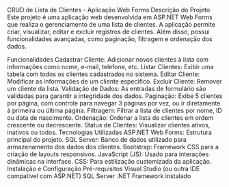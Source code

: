 CRUD de Lista de Clientes - Aplicação Web Forms
Descrição do Projeto
Este projeto é uma aplicação web desenvolvida em ASP.NET Web Forms que realiza o gerenciamento de uma lista de clientes. A aplicação permite criar, visualizar, editar e excluir registros de clientes. Além disso, possui funcionalidades avançadas, como paginação, filtragem e ordenação dos dados.

Funcionalidades
Cadastrar Cliente: Adicionar novos clientes à lista com informações como nome, e-mail, telefone, etc.
Listar Clientes: Exibir uma tabela com todos os clientes cadastrados no sistema.
Editar Cliente: Modificar as informações de um cliente específico.
Excluir Cliente: Remover um cliente da lista.
Validação de Dados: As entradas de formulário são validadas para garantir a integridade dos dados.
Paginação: Exibe 5 clientes por página, com controle para navegar 3 páginas por vez, ou ir diretamente à primeira ou última página.
Filtragem: Filtrar a lista de clientes por nome, ID ou data de nascimento.
Ordenação: Ordenar a lista de clientes em ordem crescente ou decrescente.
Status de Clientes: Visualizar clientes ativos, inativos ou todos.
Tecnologias Utilizadas
ASP.NET Web Forms: Estrutura principal do projeto.
SQL Server: Banco de dados utilizado para armazenamento dos dados dos clientes.
Bootstrap: Framework CSS para a criação de layouts responsivos.
JavaScript (JS): Usado para interações dinâmicas na interface.
CSS: Para estilização customizada da aplicação.
Instalação e Configuração
Pré-requisitos
Visual Studio (ou outra IDE compatível com ASP.NET)
SQL Server
.NET Framework instalado
